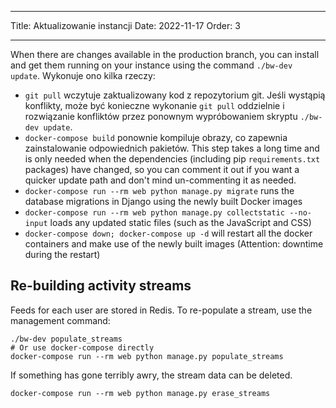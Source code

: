 - - -
Title: Aktualizowanie instancji Date: 2022-11-17 Order: 3
- - -

When there are changes available in the production branch, you can install and get them running on your instance using the command `./bw-dev update`. Wykonuje ono kilka rzeczy:

- `git pull` wczytuje zaktualizowany kod z repozytorium git. Jeśli wystąpią konflikty, może być konieczne wykonanie `git pull` oddzielnie i rozwiązanie konfliktów przez ponownym wypróbowaniem skryptu `./bw-dev update`.
- `docker-compose build` ponownie kompiluje obrazy, co zapewnia zainstalowanie odpowiednich pakietów. This step takes a long time and is only needed when the dependencies (including pip `requirements.txt` packages) have changed, so you can comment it out if you want a quicker update path and don't mind un-commenting it as needed.
- `docker-compose run --rm web python manage.py migrate` runs the database migrations in Django using the newly built Docker images
- `docker-compose run --rm web python manage.py collectstatic --no-input` loads any updated static files (such as the JavaScript and CSS)
- `docker-compose down; docker-compose up -d` will restart all the docker containers and make use of the newly built images (Attention: downtime during the restart)

## Re-building activity streams

Feeds for each user are stored in Redis. To re-populate a stream, use the management command:

``` { .sh }
./bw-dev populate_streams
# Or use docker-compose directly
docker-compose run --rm web python manage.py populate_streams
```

If something has gone terribly awry, the stream data can be deleted.

``` { .sh }
docker-compose run --rm web python manage.py erase_streams
```
